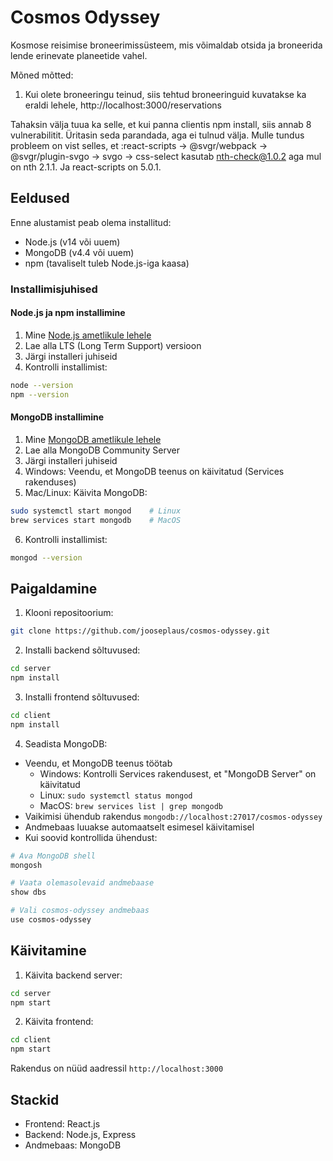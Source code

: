 # Cosmos Odyssey

Kosmose reisimise broneerimissüsteem, mis võimaldab otsida ja broneerida lende erinevate planeetide vahel.

Mõned mõtted: 
1. Kui olete broneeringu teinud, siis tehtud broneeringuid kuvatakse ka eraldi lehele, http://localhost:3000/reservations

Tahaksin välja tuua ka selle, et kui panna clientis npm install, siis annab 8 vulnerabilitit. Üritasin seda parandada, aga ei tulnud välja. Mulle tundus probleem on vist selles, et :react-scripts -> @svgr/webpack -> @svgr/plugin-svgo -> svgo -> css-select kasutab nth-check@1.0.2 aga mul on nth 2.1.1. Ja react-scripts on 5.0.1. 

## Eeldused

Enne alustamist peab olema installitud:
- Node.js (v14 või uuem)
- MongoDB (v4.4 või uuem)
- npm (tavaliselt tuleb Node.js-iga kaasa)

### Installimisjuhised

#### Node.js ja npm installimine
1. Mine [Node.js ametlikule lehele](https://nodejs.org/)
2. Lae alla LTS (Long Term Support) versioon
3. Järgi installeri juhiseid
4. Kontrolli installimist:
```bash
node --version
npm --version
```

#### MongoDB installimine
1. Mine [MongoDB ametlikule lehele](https://www.mongodb.com/try/download/community)
2. Lae alla MongoDB Community Server
3. Järgi installeri juhiseid
4. Windows: Veendu, et MongoDB teenus on käivitatud (Services rakenduses)
5. Mac/Linux: Käivita MongoDB:
```bash
sudo systemctl start mongod    # Linux
brew services start mongodb    # MacOS
```
6. Kontrolli installimist:
```bash
mongod --version
```

## Paigaldamine

1. Klooni repositoorium:
```bash
git clone https://github.com/jooseplaus/cosmos-odyssey.git
```

2. Installi backend sõltuvused:
```bash
cd server
npm install
```

3. Installi frontend sõltuvused:
```bash
cd client
npm install
```

4. Seadista MongoDB:
- Veendu, et MongoDB teenus töötab
  - Windows: Kontrolli Services rakendusest, et "MongoDB Server" on käivitatud
  - Linux: `sudo systemctl status mongod`
  - MacOS: `brew services list | grep mongodb`
- Vaikimisi ühendub rakendus `mongodb://localhost:27017/cosmos-odyssey`
- Andmebaas luuakse automaatselt esimesel käivitamisel
- Kui soovid kontrollida ühendust:
```bash
# Ava MongoDB shell
mongosh

# Vaata olemasolevaid andmebaase
show dbs

# Vali cosmos-odyssey andmebaas
use cosmos-odyssey
```

## Käivitamine

1. Käivita backend server:
```bash
cd server
npm start
```

2. Käivita frontend:
```bash
cd client
npm start
```

Rakendus on nüüd aadressil `http://localhost:3000`

## Stackid

- Frontend: React.js
- Backend: Node.js, Express
- Andmebaas: MongoDB 
